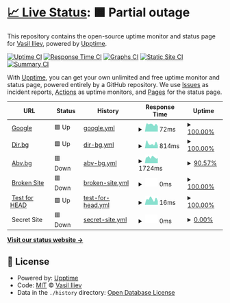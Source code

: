 # [📈 Live Status](https://demo.upptime.js.org): <!--live status--> **🟧 Partial outage**

This repository contains the open-source uptime monitor and status page for [Vasil Iliev](http://viliev.org), powered by [Upptime](https://github.com/upptime/upptime).

[![Uptime CI](https://github.com/viliev/viliev/uptime/workflows/Uptime%20CI/badge.svg)](https://github.com/viliev/uptime/actions?query=workflow%3A%22Uptime+CI%22)
[![Response Time CI](https://github.com/viliev/viliev/uptime/workflows/Response%20Time%20CI/badge.svg)](https://github.com/viliev/uptime/actions?query=workflow%3A%22Response+Time+CI%22)
[![Graphs CI](https://github.com/viliev/viliev/uptime/workflows/Graphs%20CI/badge.svg)](https://github.com/viliev/uptime/actions?query=workflow%3A%22Graphs+CI%22)
[![Static Site CI](https://github.com/viliev/viliev/uptime/workflows/Static%20Site%20CI/badge.svg)](https://github.com/viliev/uptime/actions?query=workflow%3A%22Static+Site+CI%22)
[![Summary CI](https://github.com/viliev/viliev/uptime/workflows/Summary%20CI/badge.svg)](https://github.com/viliev/uptime/actions?query=workflow%3A%22Summary+CI%22)

With [Upptime](https://upptime.js.org), you can get your own unlimited and free uptime monitor and status page, powered entirely by a GitHub repository. We use [Issues](https://github.com/viliev/viliev/uptime/issues) as incident reports, [Actions](https://github.com/viliev/viliev/uptime/actions) as uptime monitors, and [Pages](https://demo.upptime.js.org) for the status page.

<!--start: status pages-->
<!-- This summary is generated by Upptime (https://github.com/upptime/upptime) -->
<!-- Do not edit this manually, your changes will be overwritten -->
<!-- prettier-ignore -->
| URL | Status | History | Response Time | Uptime |
| --- | ------ | ------- | ------------- | ------ |
| <img alt="" src="https://favicons.githubusercontent.com/www.google.com" height="13"> [Google](https://www.google.com) | 🟩 Up | [google.yml](https://github.com/viliev/uptime/commits/HEAD/history/google.yml) | <details><summary><img alt="Response time graph" src="./graphs/google/response-time-week.png" height="20"> 72ms</summary><br><a href="https://uptime.viliev.org/history/google"><img alt="Response time 91" src="https://img.shields.io/endpoint?url=https%3A%2F%2Fraw.githubusercontent.com%2Fviliev%2Fuptime%2FHEAD%2Fapi%2Fgoogle%2Fresponse-time.json"></a><br><a href="https://uptime.viliev.org/history/google"><img alt="24-hour response time 55" src="https://img.shields.io/endpoint?url=https%3A%2F%2Fraw.githubusercontent.com%2Fviliev%2Fuptime%2FHEAD%2Fapi%2Fgoogle%2Fresponse-time-day.json"></a><br><a href="https://uptime.viliev.org/history/google"><img alt="7-day response time 72" src="https://img.shields.io/endpoint?url=https%3A%2F%2Fraw.githubusercontent.com%2Fviliev%2Fuptime%2FHEAD%2Fapi%2Fgoogle%2Fresponse-time-week.json"></a><br><a href="https://uptime.viliev.org/history/google"><img alt="30-day response time 73" src="https://img.shields.io/endpoint?url=https%3A%2F%2Fraw.githubusercontent.com%2Fviliev%2Fuptime%2FHEAD%2Fapi%2Fgoogle%2Fresponse-time-month.json"></a><br><a href="https://uptime.viliev.org/history/google"><img alt="1-year response time 93" src="https://img.shields.io/endpoint?url=https%3A%2F%2Fraw.githubusercontent.com%2Fviliev%2Fuptime%2FHEAD%2Fapi%2Fgoogle%2Fresponse-time-year.json"></a></details> | <details><summary><a href="https://uptime.viliev.org/history/google">100.00%</a></summary><a href="https://uptime.viliev.org/history/google"><img alt="All-time uptime 100.00%" src="https://img.shields.io/endpoint?url=https%3A%2F%2Fraw.githubusercontent.com%2Fviliev%2Fuptime%2FHEAD%2Fapi%2Fgoogle%2Fuptime.json"></a><br><a href="https://uptime.viliev.org/history/google"><img alt="24-hour uptime 100.00%" src="https://img.shields.io/endpoint?url=https%3A%2F%2Fraw.githubusercontent.com%2Fviliev%2Fuptime%2FHEAD%2Fapi%2Fgoogle%2Fuptime-day.json"></a><br><a href="https://uptime.viliev.org/history/google"><img alt="7-day uptime 100.00%" src="https://img.shields.io/endpoint?url=https%3A%2F%2Fraw.githubusercontent.com%2Fviliev%2Fuptime%2FHEAD%2Fapi%2Fgoogle%2Fuptime-week.json"></a><br><a href="https://uptime.viliev.org/history/google"><img alt="30-day uptime 100.00%" src="https://img.shields.io/endpoint?url=https%3A%2F%2Fraw.githubusercontent.com%2Fviliev%2Fuptime%2FHEAD%2Fapi%2Fgoogle%2Fuptime-month.json"></a><br><a href="https://uptime.viliev.org/history/google"><img alt="1-year uptime 100.00%" src="https://img.shields.io/endpoint?url=https%3A%2F%2Fraw.githubusercontent.com%2Fviliev%2Fuptime%2FHEAD%2Fapi%2Fgoogle%2Fuptime-year.json"></a></details>
| <img alt="" src="https://favicons.githubusercontent.com/dir.bg" height="13"> [Dir.bg](https://dir.bg) | 🟩 Up | [dir-bg.yml](https://github.com/viliev/uptime/commits/HEAD/history/dir-bg.yml) | <details><summary><img alt="Response time graph" src="./graphs/dir-bg/response-time-week.png" height="20"> 814ms</summary><br><a href="https://uptime.viliev.org/history/dir-bg"><img alt="Response time 1384" src="https://img.shields.io/endpoint?url=https%3A%2F%2Fraw.githubusercontent.com%2Fviliev%2Fuptime%2FHEAD%2Fapi%2Fdir-bg%2Fresponse-time.json"></a><br><a href="https://uptime.viliev.org/history/dir-bg"><img alt="24-hour response time 460" src="https://img.shields.io/endpoint?url=https%3A%2F%2Fraw.githubusercontent.com%2Fviliev%2Fuptime%2FHEAD%2Fapi%2Fdir-bg%2Fresponse-time-day.json"></a><br><a href="https://uptime.viliev.org/history/dir-bg"><img alt="7-day response time 814" src="https://img.shields.io/endpoint?url=https%3A%2F%2Fraw.githubusercontent.com%2Fviliev%2Fuptime%2FHEAD%2Fapi%2Fdir-bg%2Fresponse-time-week.json"></a><br><a href="https://uptime.viliev.org/history/dir-bg"><img alt="30-day response time 819" src="https://img.shields.io/endpoint?url=https%3A%2F%2Fraw.githubusercontent.com%2Fviliev%2Fuptime%2FHEAD%2Fapi%2Fdir-bg%2Fresponse-time-month.json"></a><br><a href="https://uptime.viliev.org/history/dir-bg"><img alt="1-year response time 1242" src="https://img.shields.io/endpoint?url=https%3A%2F%2Fraw.githubusercontent.com%2Fviliev%2Fuptime%2FHEAD%2Fapi%2Fdir-bg%2Fresponse-time-year.json"></a></details> | <details><summary><a href="https://uptime.viliev.org/history/dir-bg">100.00%</a></summary><a href="https://uptime.viliev.org/history/dir-bg"><img alt="All-time uptime 99.85%" src="https://img.shields.io/endpoint?url=https%3A%2F%2Fraw.githubusercontent.com%2Fviliev%2Fuptime%2FHEAD%2Fapi%2Fdir-bg%2Fuptime.json"></a><br><a href="https://uptime.viliev.org/history/dir-bg"><img alt="24-hour uptime 100.00%" src="https://img.shields.io/endpoint?url=https%3A%2F%2Fraw.githubusercontent.com%2Fviliev%2Fuptime%2FHEAD%2Fapi%2Fdir-bg%2Fuptime-day.json"></a><br><a href="https://uptime.viliev.org/history/dir-bg"><img alt="7-day uptime 100.00%" src="https://img.shields.io/endpoint?url=https%3A%2F%2Fraw.githubusercontent.com%2Fviliev%2Fuptime%2FHEAD%2Fapi%2Fdir-bg%2Fuptime-week.json"></a><br><a href="https://uptime.viliev.org/history/dir-bg"><img alt="30-day uptime 100.00%" src="https://img.shields.io/endpoint?url=https%3A%2F%2Fraw.githubusercontent.com%2Fviliev%2Fuptime%2FHEAD%2Fapi%2Fdir-bg%2Fuptime-month.json"></a><br><a href="https://uptime.viliev.org/history/dir-bg"><img alt="1-year uptime 99.95%" src="https://img.shields.io/endpoint?url=https%3A%2F%2Fraw.githubusercontent.com%2Fviliev%2Fuptime%2FHEAD%2Fapi%2Fdir-bg%2Fuptime-year.json"></a></details>
| <img alt="" src="https://favicons.githubusercontent.com/abv.bg" height="13"> [Abv.bg](https://abv.bg) | 🟥 Down | [abv-bg.yml](https://github.com/viliev/uptime/commits/HEAD/history/abv-bg.yml) | <details><summary><img alt="Response time graph" src="./graphs/abv-bg/response-time-week.png" height="20"> 1724ms</summary><br><a href="https://uptime.viliev.org/history/abv-bg"><img alt="Response time 1743" src="https://img.shields.io/endpoint?url=https%3A%2F%2Fraw.githubusercontent.com%2Fviliev%2Fuptime%2FHEAD%2Fapi%2Fabv-bg%2Fresponse-time.json"></a><br><a href="https://uptime.viliev.org/history/abv-bg"><img alt="24-hour response time 1672" src="https://img.shields.io/endpoint?url=https%3A%2F%2Fraw.githubusercontent.com%2Fviliev%2Fuptime%2FHEAD%2Fapi%2Fabv-bg%2Fresponse-time-day.json"></a><br><a href="https://uptime.viliev.org/history/abv-bg"><img alt="7-day response time 1724" src="https://img.shields.io/endpoint?url=https%3A%2F%2Fraw.githubusercontent.com%2Fviliev%2Fuptime%2FHEAD%2Fapi%2Fabv-bg%2Fresponse-time-week.json"></a><br><a href="https://uptime.viliev.org/history/abv-bg"><img alt="30-day response time 1628" src="https://img.shields.io/endpoint?url=https%3A%2F%2Fraw.githubusercontent.com%2Fviliev%2Fuptime%2FHEAD%2Fapi%2Fabv-bg%2Fresponse-time-month.json"></a><br><a href="https://uptime.viliev.org/history/abv-bg"><img alt="1-year response time 1739" src="https://img.shields.io/endpoint?url=https%3A%2F%2Fraw.githubusercontent.com%2Fviliev%2Fuptime%2FHEAD%2Fapi%2Fabv-bg%2Fresponse-time-year.json"></a></details> | <details><summary><a href="https://uptime.viliev.org/history/abv-bg">90.57%</a></summary><a href="https://uptime.viliev.org/history/abv-bg"><img alt="All-time uptime 99.13%" src="https://img.shields.io/endpoint?url=https%3A%2F%2Fraw.githubusercontent.com%2Fviliev%2Fuptime%2FHEAD%2Fapi%2Fabv-bg%2Fuptime.json"></a><br><a href="https://uptime.viliev.org/history/abv-bg"><img alt="24-hour uptime 58.97%" src="https://img.shields.io/endpoint?url=https%3A%2F%2Fraw.githubusercontent.com%2Fviliev%2Fuptime%2FHEAD%2Fapi%2Fabv-bg%2Fuptime-day.json"></a><br><a href="https://uptime.viliev.org/history/abv-bg"><img alt="7-day uptime 90.57%" src="https://img.shields.io/endpoint?url=https%3A%2F%2Fraw.githubusercontent.com%2Fviliev%2Fuptime%2FHEAD%2Fapi%2Fabv-bg%2Fuptime-week.json"></a><br><a href="https://uptime.viliev.org/history/abv-bg"><img alt="30-day uptime 96.95%" src="https://img.shields.io/endpoint?url=https%3A%2F%2Fraw.githubusercontent.com%2Fviliev%2Fuptime%2FHEAD%2Fapi%2Fabv-bg%2Fuptime-month.json"></a><br><a href="https://uptime.viliev.org/history/abv-bg"><img alt="1-year uptime 98.76%" src="https://img.shields.io/endpoint?url=https%3A%2F%2Fraw.githubusercontent.com%2Fviliev%2Fuptime%2FHEAD%2Fapi%2Fabv-bg%2Fuptime-year.json"></a></details>
| <img alt="" src="https://favicons.githubusercontent.com/thissitedoesnotexist.com" height="13"> [Broken Site](https://thissitedoesnotexist.com) | 🟥 Down | [broken-site.yml](https://github.com/viliev/uptime/commits/HEAD/history/broken-site.yml) | <details><summary><img alt="Response time graph" src="./graphs/broken-site/response-time-week.png" height="20"> 0ms</summary><br><a href="https://uptime.viliev.org/history/broken-site"><img alt="Response time 0" src="https://img.shields.io/endpoint?url=https%3A%2F%2Fraw.githubusercontent.com%2Fviliev%2Fuptime%2FHEAD%2Fapi%2Fbroken-site%2Fresponse-time.json"></a><br><a href="https://uptime.viliev.org/history/broken-site"><img alt="24-hour response time 0" src="https://img.shields.io/endpoint?url=https%3A%2F%2Fraw.githubusercontent.com%2Fviliev%2Fuptime%2FHEAD%2Fapi%2Fbroken-site%2Fresponse-time-day.json"></a><br><a href="https://uptime.viliev.org/history/broken-site"><img alt="7-day response time 0" src="https://img.shields.io/endpoint?url=https%3A%2F%2Fraw.githubusercontent.com%2Fviliev%2Fuptime%2FHEAD%2Fapi%2Fbroken-site%2Fresponse-time-week.json"></a><br><a href="https://uptime.viliev.org/history/broken-site"><img alt="30-day response time 0" src="https://img.shields.io/endpoint?url=https%3A%2F%2Fraw.githubusercontent.com%2Fviliev%2Fuptime%2FHEAD%2Fapi%2Fbroken-site%2Fresponse-time-month.json"></a><br><a href="https://uptime.viliev.org/history/broken-site"><img alt="1-year response time 0" src="https://img.shields.io/endpoint?url=https%3A%2F%2Fraw.githubusercontent.com%2Fviliev%2Fuptime%2FHEAD%2Fapi%2Fbroken-site%2Fresponse-time-year.json"></a></details> | <details><summary><a href="https://uptime.viliev.org/history/broken-site">100.00%</a></summary><a href="https://uptime.viliev.org/history/broken-site"><img alt="All-time uptime 100.00%" src="https://img.shields.io/endpoint?url=https%3A%2F%2Fraw.githubusercontent.com%2Fviliev%2Fuptime%2FHEAD%2Fapi%2Fbroken-site%2Fuptime.json"></a><br><a href="https://uptime.viliev.org/history/broken-site"><img alt="24-hour uptime 100.00%" src="https://img.shields.io/endpoint?url=https%3A%2F%2Fraw.githubusercontent.com%2Fviliev%2Fuptime%2FHEAD%2Fapi%2Fbroken-site%2Fuptime-day.json"></a><br><a href="https://uptime.viliev.org/history/broken-site"><img alt="7-day uptime 100.00%" src="https://img.shields.io/endpoint?url=https%3A%2F%2Fraw.githubusercontent.com%2Fviliev%2Fuptime%2FHEAD%2Fapi%2Fbroken-site%2Fuptime-week.json"></a><br><a href="https://uptime.viliev.org/history/broken-site"><img alt="30-day uptime 100.00%" src="https://img.shields.io/endpoint?url=https%3A%2F%2Fraw.githubusercontent.com%2Fviliev%2Fuptime%2FHEAD%2Fapi%2Fbroken-site%2Fuptime-month.json"></a><br><a href="https://uptime.viliev.org/history/broken-site"><img alt="1-year uptime 100.00%" src="https://img.shields.io/endpoint?url=https%3A%2F%2Fraw.githubusercontent.com%2Fviliev%2Fuptime%2FHEAD%2Fapi%2Fbroken-site%2Fuptime-year.json"></a></details>
| <img alt="" src="https://favicons.githubusercontent.com/www.google.com" height="13"> [Test for HEAD](https://www.google.com) | 🟩 Up | [test-for-head.yml](https://github.com/viliev/uptime/commits/HEAD/history/test-for-head.yml) | <details><summary><img alt="Response time graph" src="./graphs/test-for-head/response-time-week.png" height="20"> 16ms</summary><br><a href="https://uptime.viliev.org/history/test-for-head"><img alt="Response time 25" src="https://img.shields.io/endpoint?url=https%3A%2F%2Fraw.githubusercontent.com%2Fviliev%2Fuptime%2FHEAD%2Fapi%2Ftest-for-head%2Fresponse-time.json"></a><br><a href="https://uptime.viliev.org/history/test-for-head"><img alt="24-hour response time 11" src="https://img.shields.io/endpoint?url=https%3A%2F%2Fraw.githubusercontent.com%2Fviliev%2Fuptime%2FHEAD%2Fapi%2Ftest-for-head%2Fresponse-time-day.json"></a><br><a href="https://uptime.viliev.org/history/test-for-head"><img alt="7-day response time 16" src="https://img.shields.io/endpoint?url=https%3A%2F%2Fraw.githubusercontent.com%2Fviliev%2Fuptime%2FHEAD%2Fapi%2Ftest-for-head%2Fresponse-time-week.json"></a><br><a href="https://uptime.viliev.org/history/test-for-head"><img alt="30-day response time 16" src="https://img.shields.io/endpoint?url=https%3A%2F%2Fraw.githubusercontent.com%2Fviliev%2Fuptime%2FHEAD%2Fapi%2Ftest-for-head%2Fresponse-time-month.json"></a><br><a href="https://uptime.viliev.org/history/test-for-head"><img alt="1-year response time 27" src="https://img.shields.io/endpoint?url=https%3A%2F%2Fraw.githubusercontent.com%2Fviliev%2Fuptime%2FHEAD%2Fapi%2Ftest-for-head%2Fresponse-time-year.json"></a></details> | <details><summary><a href="https://uptime.viliev.org/history/test-for-head">100.00%</a></summary><a href="https://uptime.viliev.org/history/test-for-head"><img alt="All-time uptime 100.00%" src="https://img.shields.io/endpoint?url=https%3A%2F%2Fraw.githubusercontent.com%2Fviliev%2Fuptime%2FHEAD%2Fapi%2Ftest-for-head%2Fuptime.json"></a><br><a href="https://uptime.viliev.org/history/test-for-head"><img alt="24-hour uptime 100.00%" src="https://img.shields.io/endpoint?url=https%3A%2F%2Fraw.githubusercontent.com%2Fviliev%2Fuptime%2FHEAD%2Fapi%2Ftest-for-head%2Fuptime-day.json"></a><br><a href="https://uptime.viliev.org/history/test-for-head"><img alt="7-day uptime 100.00%" src="https://img.shields.io/endpoint?url=https%3A%2F%2Fraw.githubusercontent.com%2Fviliev%2Fuptime%2FHEAD%2Fapi%2Ftest-for-head%2Fuptime-week.json"></a><br><a href="https://uptime.viliev.org/history/test-for-head"><img alt="30-day uptime 100.00%" src="https://img.shields.io/endpoint?url=https%3A%2F%2Fraw.githubusercontent.com%2Fviliev%2Fuptime%2FHEAD%2Fapi%2Ftest-for-head%2Fuptime-month.json"></a><br><a href="https://uptime.viliev.org/history/test-for-head"><img alt="1-year uptime 100.00%" src="https://img.shields.io/endpoint?url=https%3A%2F%2Fraw.githubusercontent.com%2Fviliev%2Fuptime%2FHEAD%2Fapi%2Ftest-for-head%2Fuptime-year.json"></a></details>
| <img alt="" src="https://favicons.githubusercontent.com/null" height="13"> Secret Site | 🟥 Down | [secret-site.yml](https://github.com/viliev/uptime/commits/HEAD/history/secret-site.yml) | <details><summary><img alt="Response time graph" src="./graphs/secret-site/response-time-week.png" height="20"> 0ms</summary><br><a href="https://uptime.viliev.org/history/secret-site"><img alt="Response time 0" src="https://img.shields.io/endpoint?url=https%3A%2F%2Fraw.githubusercontent.com%2Fviliev%2Fuptime%2FHEAD%2Fapi%2Fsecret-site%2Fresponse-time.json"></a><br><a href="https://uptime.viliev.org/history/secret-site"><img alt="24-hour response time 0" src="https://img.shields.io/endpoint?url=https%3A%2F%2Fraw.githubusercontent.com%2Fviliev%2Fuptime%2FHEAD%2Fapi%2Fsecret-site%2Fresponse-time-day.json"></a><br><a href="https://uptime.viliev.org/history/secret-site"><img alt="7-day response time 0" src="https://img.shields.io/endpoint?url=https%3A%2F%2Fraw.githubusercontent.com%2Fviliev%2Fuptime%2FHEAD%2Fapi%2Fsecret-site%2Fresponse-time-week.json"></a><br><a href="https://uptime.viliev.org/history/secret-site"><img alt="30-day response time 0" src="https://img.shields.io/endpoint?url=https%3A%2F%2Fraw.githubusercontent.com%2Fviliev%2Fuptime%2FHEAD%2Fapi%2Fsecret-site%2Fresponse-time-month.json"></a><br><a href="https://uptime.viliev.org/history/secret-site"><img alt="1-year response time 0" src="https://img.shields.io/endpoint?url=https%3A%2F%2Fraw.githubusercontent.com%2Fviliev%2Fuptime%2FHEAD%2Fapi%2Fsecret-site%2Fresponse-time-year.json"></a></details> | <details><summary><a href="https://uptime.viliev.org/history/secret-site">0.00%</a></summary><a href="https://uptime.viliev.org/history/secret-site"><img alt="All-time uptime 22.42%" src="https://img.shields.io/endpoint?url=https%3A%2F%2Fraw.githubusercontent.com%2Fviliev%2Fuptime%2FHEAD%2Fapi%2Fsecret-site%2Fuptime.json"></a><br><a href="https://uptime.viliev.org/history/secret-site"><img alt="24-hour uptime 0.00%" src="https://img.shields.io/endpoint?url=https%3A%2F%2Fraw.githubusercontent.com%2Fviliev%2Fuptime%2FHEAD%2Fapi%2Fsecret-site%2Fuptime-day.json"></a><br><a href="https://uptime.viliev.org/history/secret-site"><img alt="7-day uptime 0.00%" src="https://img.shields.io/endpoint?url=https%3A%2F%2Fraw.githubusercontent.com%2Fviliev%2Fuptime%2FHEAD%2Fapi%2Fsecret-site%2Fuptime-week.json"></a><br><a href="https://uptime.viliev.org/history/secret-site"><img alt="30-day uptime 0.00%" src="https://img.shields.io/endpoint?url=https%3A%2F%2Fraw.githubusercontent.com%2Fviliev%2Fuptime%2FHEAD%2Fapi%2Fsecret-site%2Fuptime-month.json"></a><br><a href="https://uptime.viliev.org/history/secret-site"><img alt="1-year uptime 0.00%" src="https://img.shields.io/endpoint?url=https%3A%2F%2Fraw.githubusercontent.com%2Fviliev%2Fuptime%2FHEAD%2Fapi%2Fsecret-site%2Fuptime-year.json"></a></details>

<!--end: status pages-->

[**Visit our status website →**](https://demo.upptime.js.org)

## 📄 License

- Powered by: [Upptime](https://github.com/upptime/upptime)
- Code: [MIT](./LICENSE) © [Vasil Iliev](http://viliev.org)
- Data in the `./history` directory: [Open Database License](https://opendatacommons.org/licenses/odbl/1-0/)
